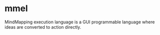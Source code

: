 # mmel
MindMapping execution language is a GUI programmable language where ideas are converted to action directly.
#####
